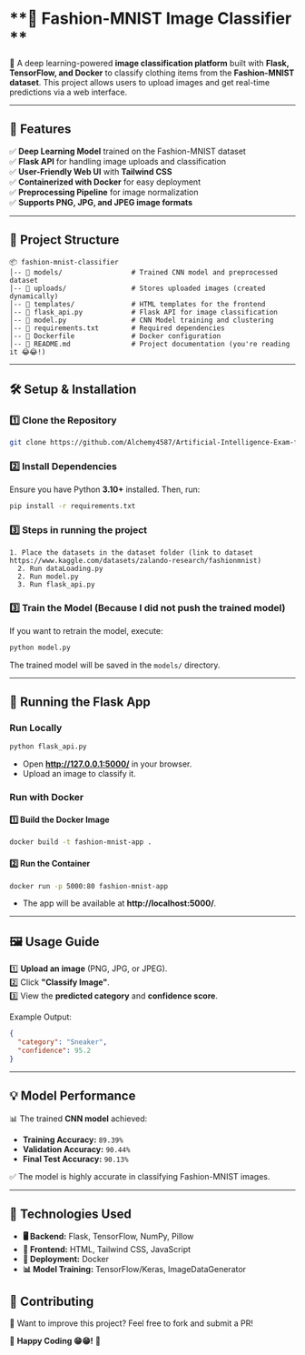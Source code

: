 # **👕 Fashion-MNIST Image Classifier **  

🚀 A deep learning-powered **image classification platform** built with **Flask, TensorFlow, and Docker** to classify clothing items from the **Fashion-MNIST dataset**. This project allows users to upload images and get real-time predictions via a web interface.  

---

## **📌 Features**  
✅ **Deep Learning Model** trained on the Fashion-MNIST dataset  
✅ **Flask API** for handling image uploads and classification  
✅ **User-Friendly Web UI** with **Tailwind CSS**  
✅ **Containerized with Docker** for easy deployment  
✅ **Preprocessing Pipeline** for image normalization  
✅ **Supports PNG, JPG, and JPEG image formats**  

---

## **📂 Project Structure**  

```
📦 fashion-mnist-classifier
│-- 📂 models/                 # Trained CNN model and preprocessed dataset
│-- 📂 uploads/                # Stores uploaded images (created dynamically)
│-- 📂 templates/              # HTML templates for the frontend
│-- 📜 flask_api.py            # Flask API for image classification
│-- 📜 model.py                # CNN Model training and clustering
│-- 📜 requirements.txt        # Required dependencies
│-- 📜 Dockerfile              # Docker configuration
│-- 📜 README.md               # Project documentation (you're reading it 😂😂!)
```

---

## **🛠 Setup & Installation**  

### **1️⃣ Clone the Repository**  
```bash
git clone https://github.com/Alchemy4587/Artificial-Intelligence-Exam-for-Group-11
```

### **2️⃣ Install Dependencies**  
Ensure you have Python **3.10+** installed. Then, run:  
```bash
pip install -r requirements.txt
```
### **3️⃣ Steps in running the project**  
```
1. Place the datasets in the dataset folder (link to dataset https://www.kaggle.com/datasets/zalando-research/fashionmnist)
  2. Run dataLoading.py
  2. Run model.py 
  3. Run flask_api.py
```

### **3️⃣ Train the Model (Because I did not push the trained model)**  
If you want to retrain the model, execute:  
```bash
python model.py
```
The trained model will be saved in the `models/` directory.

---

## **🚀 Running the Flask App**  

### **Run Locally**  
```bash
python flask_api.py
```
- Open **http://127.0.0.1:5000/** in your browser.  
- Upload an image to classify it.  

### **Run with Docker**  
#### **1️⃣ Build the Docker Image**  
```bash
docker build -t fashion-mnist-app .
```
#### **2️⃣ Run the Container**  
```bash
docker run -p 5000:80 fashion-mnist-app
```
- The app will be available at **http://localhost:5000/**.  

---

## **🖼️ Usage Guide**  
1️⃣ **Upload an image** (PNG, JPG, or JPEG).  
2️⃣ Click **"Classify Image"**.  
3️⃣ View the **predicted category** and **confidence score**.  

Example Output:  
```json
{
  "category": "Sneaker",
  "confidence": 95.2
}
```

---

## **💡 Model Performance**  
📊 The trained **CNN model** achieved:  
- **Training Accuracy:** `89.39%`  
- **Validation Accuracy:** `90.44%`  
- **Final Test Accuracy:** `90.13%`  

✅ The model is highly accurate in classifying Fashion-MNIST images.  

---

## **📌 Technologies Used**  
- **🖥️ Backend:** Flask, TensorFlow, NumPy, Pillow  
- **🎨 Frontend:** HTML, Tailwind CSS, JavaScript  
- **🐳 Deployment:** Docker  
- **📊 Model Training:** TensorFlow/Keras, ImageDataGenerator  


## **🤝 Contributing**  
🔧 Want to improve this project? Feel free to fork and submit a PR!  

👋 **Happy Coding 😁😁!** 🚀
